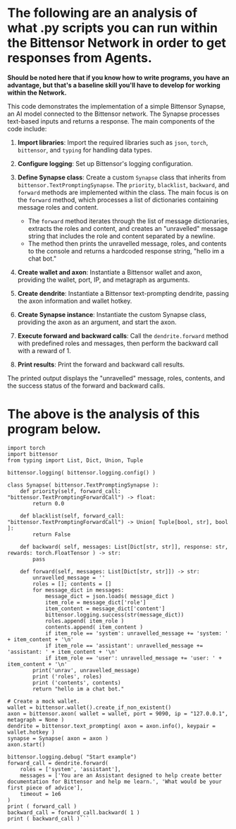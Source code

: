 # The following are an analysis of what .py scripts you can run within the Bittensor Network in order to get responses from Agents.

__Should be noted here that if you know how to write programs, you have an advantage, but that's a baseline skill you'll have to develop for working within the Network.__

This code demonstrates the implementation of a simple Bittensor Synapse, an AI model connected to the Bittensor network. The Synapse processes text-based inputs and returns a response. The main components of the code include:

1. **Import libraries**: Import the required libraries such as `json`, `torch`, `bittensor`, and `typing` for handling data types.

2. **Configure logging**: Set up Bittensor's logging configuration.

3. **Define Synapse class**: Create a custom `Synapse` class that inherits from `bittensor.TextPromptingSynapse`. The `priority`, `blacklist`, `backward`, and `forward` methods are implemented within the class. The main focus is on the `forward` method, which processes a list of dictionaries containing message roles and content.
   - The `forward` method iterates through the list of message dictionaries, extracts the roles and content, and creates an "unravelled" message string that includes the role and content separated by a newline.
   - The method then prints the unravelled message, roles, and contents to the console and returns a hardcoded response string, "hello im a chat bot."

4. **Create wallet and axon**: Instantiate a Bittensor wallet and axon, providing the wallet, port, IP, and metagraph as arguments.

5. **Create dendrite**: Instantiate a Bittensor text-prompting dendrite, passing the axon information and wallet hotkey.

6. **Create Synapse instance**: Instantiate the custom Synapse class, providing the axon as an argument, and start the axon.

7. **Execute forward and backward calls**: Call the `dendrite.forward` method with predefined roles and messages, then perform the backward call with a reward of 1.

8. **Print results**: Print the forward and backward call results.

The printed output displays the "unravelled" message, roles, contents, and the success status of the forward and backward calls.

# The above is the analysis of this program below. 

```import json
import torch
import bittensor
from typing import List, Dict, Union, Tuple

bittensor.logging( bittensor.logging.config() )

class Synapse( bittensor.TextPromptingSynapse ):
    def priority(self, forward_call: "bittensor.TextPromptingForwardCall") -> float:
        return 0.0

    def blacklist(self, forward_call: "bittensor.TextPromptingForwardCall") -> Union[ Tuple[bool, str], bool ]:
        return False

    def backward( self, messages: List[Dict[str, str]], response: str, rewards: torch.FloatTensor ) -> str:
        pass

    def forward(self, messages: List[Dict[str, str]]) -> str:
        unravelled_message = ''
        roles = []; contents = []
        for message_dict in messages:
            message_dict = json.loads( message_dict )
            item_role = message_dict['role']
            item_content = message_dict['content']
            bittensor.logging.success(str(message_dict))
            roles.append( item_role )
            contents.append( item_content )
            if item_role == 'system': unravelled_message += 'system: ' + item_content + '\n'
            if item_role == 'assistant': unravelled_message += 'assistant: ' + item_content + '\n'
            if item_role == 'user': unravelled_message += 'user: ' + item_content + '\n'
        print('unrav', unravelled_message)
        print ('roles', roles)
        print ('contents', contents)
        return "hello im a chat bot."

# Create a mock wallet.
wallet = bittensor.wallet().create_if_non_existent()
axon = bittensor.axon( wallet = wallet, port = 9090, ip = "127.0.0.1", metagraph = None )
dendrite = bittensor.text_prompting( axon = axon.info(), keypair = wallet.hotkey )
synapse = Synapse( axon = axon )
axon.start()

bittensor.logging.debug( "Start example")
forward_call = dendrite.forward(
    roles = ['system', 'assistant'],
    messages = ['You are an Assistant designed to help create better documentation for Bittensor and help me learn.', 'What would be your first piece of advice'],
    timeout = 1e6
)
print ( forward_call )
backward_call = forward_call.backward( 1 )
print ( backward_call )```